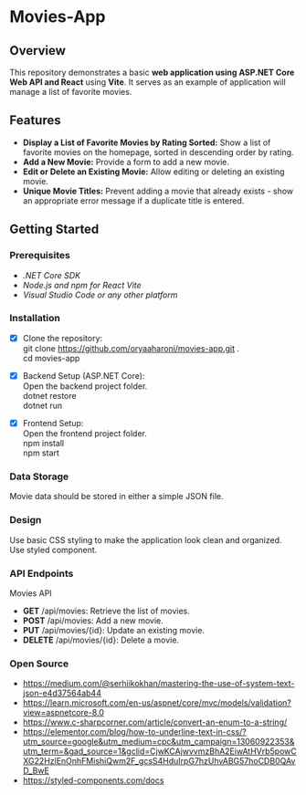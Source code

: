 # Movies-App
## Overview
This repository demonstrates a basic __web application using ASP.NET Core Web API and React__  using __Vite__. It serves as an example of application will manage a list of favorite movies.

## Features
- **Display a List of Favorite Movies by Rating Sorted:** Show a list of favorite movies on the homepage, sorted in descending order by rating.
- **Add a New Movie:** Provide a form to add a new movie.
- **Edit or Delete an Existing Movie:** Allow editing or deleting an existing movie.
- **Unique Movie Titles:** Prevent adding a movie that already exists - show an appropriate error message if a duplicate title is entered.

## Getting Started
### Prerequisites
- _.NET Core SDK_
- _Node.js and npm for React Vite_
- _Visual Studio Code or any other platform_

### Installation
* [x] Clone the repository:<br>
git clone https://github.com/oryaaharoni/movies-app.git .<br>
cd movies-app

* [x] Backend Setup (ASP.NET Core):<br>
Open the backend project folder.<br>
dotnet restore<br>
dotnet run

* [x] Frontend Setup:<br>
Open the frontend project folder.<br>
npm install<br>
npm start

### Data Storage
Movie data should be stored in either a simple JSON file.

### Design
Use basic CSS styling to make the application look clean and organized. Use styled component.

### API Endpoints
Movies API
- **GET** /api/movies: Retrieve the list of movies.
- **POST** /api/movies: Add a new movie.
- **PUT** /api/movies/{id}: Update an existing movie.
- **DELETE** /api/movies/{id}: Delete a movie.


### Open Source
- https://medium.com/@serhiikokhan/mastering-the-use-of-system-text-json-e4d37564ab44
- https://learn.microsoft.com/en-us/aspnet/core/mvc/models/validation?view=aspnetcore-8.0
- https://www.c-sharpcorner.com/article/convert-an-enum-to-a-string/
- https://elementor.com/blog/how-to-underline-text-in-css/?utm_source=google&utm_medium=cpc&utm_campaign=13060922353&utm_term=&gad_source=1&gclid=CjwKCAjwvvmzBhA2EiwAtHVrb5powCXG22HzlEnOnhFMishiQwm2F_gcsS4HduIrpG7hzUhvABG57hoCDB0QAvD_BwE
- https://styled-components.com/docs
